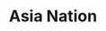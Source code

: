 ---
layout: place
title: "Asia Nation"
permalink: /new-york/rochester/asia-nation.html
stateAbbr: NY
stateName: New York
cityName: Rochester
seo:
  name: "Asia Nation"
  type: Restaurant
  links: https://pos.chowbus.com/online-ordering/store/15208
description: "Asia Nation serves delicious sushi in Rochester, New York. Try fresh Japanese dishes for a great dining experience. Available for takeout, delivery, lunch, and dinner."
place_id: ChIJO77WRQBT0YkRKxsnoMmxTOk
photos:
  - name: >-
      places/ChIJO77WRQBT0YkRKxsnoMmxTOk/photos/AeeoHcJJWIRCeeSFsLwLfq8wjFfF4DWB097ckp9uLLuDwEZ8etNekRT4LHQGxB8Jeb62VNhG5EB8vkuElhxdlnYrqC48wbhbyoITOoETIYhDJlzr5vBVbq8JfJe__BG8SdlTQSrinQer9Y8QExRb8FhD8o5nuCFi0Jikc1xuzFjLLJMNxv2AoEvZ-_Sna7BwiLuz_ebSrgcVFAm_Xr3wM1r4RU0KZKa46dBJa1CNNhMynRMGpmIAE9K_U7qljiFwEd7-gs710o39ZfNIJCwx9YcsvPYsx5V2bzza3DcwL1-45FfITQ
    widthPx: 3024
    heightPx: 4032
    authorAttributions:
      - displayName: Asia Nation
        uri: https://maps.google.com/maps/contrib/117988631736341434631
        photoUri: >-
          https://lh3.googleusercontent.com/a/ACg8ocKCAlu7PeXwxtnJqCWWzJ1L7Xct_V7J3M-5rFDmrxUUtwXrgA=s100-p-k-no-mo
    flagContentUri: >-
      https://www.google.com/local/imagery/report/?cb_client=maps_api_places.places_api&image_key=!1e10!2sAF1QipOB68N6j8XtPN8mvrg3Qqh9EelVL4Ps40lHRhmm&hl=en-US
    googleMapsUri: >-
      https://www.google.com/maps/place//data=!3m4!1e2!3m2!1sAF1QipOB68N6j8XtPN8mvrg3Qqh9EelVL4Ps40lHRhmm!2e10!4m2!3m1!1s0x89d1530045d6be3b:0xe94cb1c9a0271b2b
  - name: >-
      places/ChIJO77WRQBT0YkRKxsnoMmxTOk/photos/AeeoHcLqXSf3CB958LrEINdSGMCe_WGtKAWxmYneA-vuJsA5OvVZB3Nx8pgYqULMpiZ2YapR2UEmVodl0gQKmuKIbY-Hw4WCRnVeG184_D0NjHR0HTu4wEL1SW0CGRHtBAe3PdDLOM_q9go5aSH4eFUxZATUaN3yMcKLch8V18kl4Odx7GlS_b0-F31bBFOar4bKVxKMM2y7EPB4qHcv9UGgh8eBAF1qcSfo2yfJXYoYcqHxw7pP7Ph5kRThmTgOPlo_kqsVq6wmFJVqzXepnqSwLbMNDS_XuTymbQeslRRq5LXATg
    widthPx: 4032
    heightPx: 2268
    authorAttributions:
      - displayName: Asia Nation
        uri: https://maps.google.com/maps/contrib/117988631736341434631
        photoUri: >-
          https://lh3.googleusercontent.com/a/ACg8ocKCAlu7PeXwxtnJqCWWzJ1L7Xct_V7J3M-5rFDmrxUUtwXrgA=s100-p-k-no-mo
    flagContentUri: >-
      https://www.google.com/local/imagery/report/?cb_client=maps_api_places.places_api&image_key=!1e10!2sAF1QipPW00DA3fiud3O0q9LMdvrmjP9AhkrubOYn0f-Z&hl=en-US
    googleMapsUri: >-
      https://www.google.com/maps/place//data=!3m4!1e2!3m2!1sAF1QipPW00DA3fiud3O0q9LMdvrmjP9AhkrubOYn0f-Z!2e10!4m2!3m1!1s0x89d1530045d6be3b:0xe94cb1c9a0271b2b
  - name: >-
      places/ChIJO77WRQBT0YkRKxsnoMmxTOk/photos/AeeoHcK-vMCgg8edzA1EtEJgagAc2RT3p8HDC7WLjlsd_IG2aAUhw3iwAP9QKzrUoPqZjiZjEF_zjJAa9VK8bC9mX-2wq0uAS9imfYRvsIgtJeoTLKnqQlFiKBdXVh3VNBjA2LfjUMcrOzvkSAQ9bPUwJZC2aibswIfDjGgfMUKiOi-uEITpwp20to5Yp0BSqkg7Q6yRPfpGpqgiUcg-A6IjUw_9wBOF1Yqk5oN3I_BUSp3ZWfZgNUp4N9Q7AEBRYIvJXYP63rdojX7F2dhsU9YvLVeK1ZAUYNGfApOumISc0FDBEg
    widthPx: 1852
    heightPx: 3604
    authorAttributions:
      - displayName: Asia Nation
        uri: https://maps.google.com/maps/contrib/117988631736341434631
        photoUri: >-
          https://lh3.googleusercontent.com/a/ACg8ocKCAlu7PeXwxtnJqCWWzJ1L7Xct_V7J3M-5rFDmrxUUtwXrgA=s100-p-k-no-mo
    flagContentUri: >-
      https://www.google.com/local/imagery/report/?cb_client=maps_api_places.places_api&image_key=!1e10!2sAF1QipMOYVOeB0thYt28xG3NxqEyPvonK73V0fiTMEZ4&hl=en-US
    googleMapsUri: >-
      https://www.google.com/maps/place//data=!3m4!1e2!3m2!1sAF1QipMOYVOeB0thYt28xG3NxqEyPvonK73V0fiTMEZ4!2e10!4m2!3m1!1s0x89d1530045d6be3b:0xe94cb1c9a0271b2b
  - name: >-
      places/ChIJO77WRQBT0YkRKxsnoMmxTOk/photos/AeeoHcKWFDlWnu--EuDwbtZQJUPP6pJ4RWZ4JcwHri1G-WgTu4ErUxF8VRSXO2JEeoQBLQXlZ1g6a4icQOovnUboHffdhKPdAJmLzhtP_lPj_C7hDCHD-VgxNevl1_iQEreI8TSaS3TcBTLe3OL5J6O0HhdzUOExwbjiE09GHzLIDX4VQMFmGvsfZXnuBxtY64oNZfqw3wXFBspLfHHMEBsQdkCaiAQjaQjSdqO7KG-TZGUvotkKfL9Ui3Nt48WM_A8h1q6MQ6R_805HMc2jBfktLmgqZXuNiEIRZWflfkZps6co00_DYI9nkPrlNWnCS0GuHSv6vJLYRcQGZYm8PeWmFCa08Pmj6M5AoYOAeIak0u_fOOREGbLR_sRjf2LtA65HZWhNtr8pQkhBjYeL5gY3GHSWl21AYJDtAJoioUWo4UBiYukK
    widthPx: 3024
    heightPx: 4032
    authorAttributions:
      - displayName: Marc DiFrancesco
        uri: https://maps.google.com/maps/contrib/111887732770939107905
        photoUri: >-
          https://lh3.googleusercontent.com/a-/ALV-UjUt2yW5qboiCD5W-EVoTa6AqEXrXesTHMnQpDcTb2UbigzUzxKT=s100-p-k-no-mo
    flagContentUri: >-
      https://www.google.com/local/imagery/report/?cb_client=maps_api_places.places_api&image_key=!1e10!2sCIHM0ogKEICAgICrmP_HqwE&hl=en-US
    googleMapsUri: >-
      https://www.google.com/maps/place//data=!3m4!1e2!3m2!1sCIHM0ogKEICAgICrmP_HqwE!2e10!4m2!3m1!1s0x89d1530045d6be3b:0xe94cb1c9a0271b2b
  - name: >-
      places/ChIJO77WRQBT0YkRKxsnoMmxTOk/photos/AeeoHcK0fUXJnl67SyX7qBI0SxFuohdBVTPc-45Ow5c1uokMP_d0lxWCabFU8Q-nr8jqkDsEAMIy-qcSzWTHL8JyPWMMwfcESnhe2CY4wOdf4-uqQ6XSA7GOvH00gsyzNe3j8lla7SYjR9cHhxnhYZdC9xK-N79x8vxmzIeq2hguscVOuPL7jbb5osdQRWTWj6dSyZFLu_x0pYk21qljO46jN3VL2-PVdVHs_TSjlP18-BZvQkOSpwKr0IeoRDxH2WnINTArpwu-yyb4s_cMZ4EAqfwBuhLnOB8i91MYNZgK7vi33hM77V0RNcwjVD6-eCqqNtUrA5WQGKTgoBUfoOE_uelQyU3LAWIUb8k40jN87AFCDmEaYXiudlqmCx_00FBd4LLFAZFBeONFi97SZ-FiGi8gGLPWwX9fCGoZn5eUPuJXyw
    widthPx: 4000
    heightPx: 3000
    authorAttributions:
      - displayName: Lurrch Lurrch
        uri: https://maps.google.com/maps/contrib/103304187802908082042
        photoUri: >-
          https://lh3.googleusercontent.com/a/ACg8ocID-IpIwr8OVbBBb71rwXnqQd43ndTwtTK2zWQZR6GGEeKO5g=s100-p-k-no-mo
    flagContentUri: >-
      https://www.google.com/local/imagery/report/?cb_client=maps_api_places.places_api&image_key=!1e10!2sCIHM0ogKEICAgICb9oTvGw&hl=en-US
    googleMapsUri: >-
      https://www.google.com/maps/place//data=!3m4!1e2!3m2!1sCIHM0ogKEICAgICb9oTvGw!2e10!4m2!3m1!1s0x89d1530045d6be3b:0xe94cb1c9a0271b2b
  - name: >-
      places/ChIJO77WRQBT0YkRKxsnoMmxTOk/photos/AeeoHcL06fP0Yq9A6YxVlMTelrNc9-ATtavIXCFNhW7u3gB3CLRi4nwqe__omUkbLOAEiMmXGZo5uF05ZJzrAkrRBomURV5XzBKsZBEf_kSkYpd5VNMuOQEF6lFyZnzSUG8kxNNcCb6uj_bfmRfAnMajPEGLx9fCK5ZplWqg2RRejv13SDOaLDgmzQkmL1QOwFaP9WeqHFXUj3pSnvxNJufA7l39lnwnr-deO9DsWa4m610cdw8FvtkdzR9p2kIhfR3BVv7YLs_LWauiqgkpPNaFBCJG7BMRuRm05BkgLn_Z43baChmQ8PFN2u99KmwsnqlpgHM1ohXbGQO5NgeBlJB0KR2lVtwK-XpBWbZL6aJztgnkR_eEfvUHKFOiwzA-ec1jUNrTLC5yPDBhm5r5a00RAQAdhJJyKelhveH_xPmOTEaMld40
    widthPx: 3000
    heightPx: 4000
    authorAttributions:
      - displayName: Rick Tambe
        uri: https://maps.google.com/maps/contrib/116570835847602126699
        photoUri: >-
          https://lh3.googleusercontent.com/a/ACg8ocL59MnVXJeAlNdvoTrD0USUfEjASBgLIDCKKEYYsgk4ahOjrQ=s100-p-k-no-mo
    flagContentUri: >-
      https://www.google.com/local/imagery/report/?cb_client=maps_api_places.places_api&image_key=!1e10!2sCIHM0ogKEICAgIDT0rfg_gE&hl=en-US
    googleMapsUri: >-
      https://www.google.com/maps/place//data=!3m4!1e2!3m2!1sCIHM0ogKEICAgIDT0rfg_gE!2e10!4m2!3m1!1s0x89d1530045d6be3b:0xe94cb1c9a0271b2b
  - name: >-
      places/ChIJO77WRQBT0YkRKxsnoMmxTOk/photos/AeeoHcKgg65bdahk4K-ezu9DhjWhBnAwpeCUsE5TLg3q0OETAnSypjsoUXKqODTCQYKRqG6X3NnZWQgLQFdBnLbOohkPBul4W_tZxE1PPSUfDMEdD2sMs9-ig-42Zse_1EaBzUfp6OAs3lyu_a6IYBn2hFYOq5asSr2AV3XuwYLsdkyArlJ3PV-QaB6Zlef4j2DKZEE5P6veDizRJ8WicUXkB7ZVMM5szLk20dNh6GBqgWsg7vSDkiN6941dfF9x88xX55fWdLsv7oN2UTUdXsdJuTnHC3m5OO1hryNN7ZhMVepWkSxy5rkpGQWLYiS3fpndeyvzZjXl1wbyfR1dD4N4JJxTK60ZLmK9qMBJgh-fYkjSUUQRr82OkRITrKG1nTpViBv9Qj1wlm_CB6CyUsvYPppkTCK13M8aic0ZnNSCjU036gwu
    widthPx: 3024
    heightPx: 3024
    authorAttributions:
      - displayName: jennifer white
        uri: https://maps.google.com/maps/contrib/114541779439348075692
        photoUri: >-
          https://lh3.googleusercontent.com/a-/ALV-UjWc78oQ0AXpemZOT6jtwaQYdVJh9uy1UlsuInW6xM2agwuILY0=s100-p-k-no-mo
    flagContentUri: >-
      https://www.google.com/local/imagery/report/?cb_client=maps_api_places.places_api&image_key=!1e10!2sCIHM0ogKEICAgIC7mdjy-QE&hl=en-US
    googleMapsUri: >-
      https://www.google.com/maps/place//data=!3m4!1e2!3m2!1sCIHM0ogKEICAgIC7mdjy-QE!2e10!4m2!3m1!1s0x89d1530045d6be3b:0xe94cb1c9a0271b2b
  - name: >-
      places/ChIJO77WRQBT0YkRKxsnoMmxTOk/photos/AeeoHcISm7QW4wrBMfyPvelHS8fjsgYqsNvukqUyTVZ14Wyo4Fu9l6nD_Cs-yKW44pJnxiOO5pmpWVPeZ2Q2lr-9moBOxxLYtm61H_YsfWYsfCPxSRATFbh0CzrT4yW2BByzL3Koiq6rnTY7TaiYCynYadMlucynlo0rycD8l2jtFrlPsCYAab5euxBKuq0uMdZfvDucj5w6k_IHOzj0bB9odEP8vHIMyVprQIFLhiT2eCWBoOc7suznuJhcfrjtKkNnn0mvw_G84I3nV5KF0IGGU2dOfPNPUbHhVaJWqvBx-AzKnM8SOXU2U6xWnfMbFfG7Np1vk_3Hu3kwHqbOE24KVJNtmas1zY3K4Qg5oPCUPZJ2h9Dod3aHSoplso-EIC1sXOdszQ7Rbf60fR0QFVLSYFBvTd7bl7cVE1UOx7ddcxrdPg
    widthPx: 3024
    heightPx: 4032
    authorAttributions:
      - displayName: Tyler Tornstrom
        uri: https://maps.google.com/maps/contrib/102887266130285361130
        photoUri: >-
          https://lh3.googleusercontent.com/a/ACg8ocKtEjuQ9sChMd7uNLhRLdPvTpSlpZFToA6ExMCgizXeJJvRPw=s100-p-k-no-mo
    flagContentUri: >-
      https://www.google.com/local/imagery/report/?cb_client=maps_api_places.places_api&image_key=!1e10!2sCIHM0ogKEICAgICT0ey-MA&hl=en-US
    googleMapsUri: >-
      https://www.google.com/maps/place//data=!3m4!1e2!3m2!1sCIHM0ogKEICAgICT0ey-MA!2e10!4m2!3m1!1s0x89d1530045d6be3b:0xe94cb1c9a0271b2b
  - name: >-
      places/ChIJO77WRQBT0YkRKxsnoMmxTOk/photos/AeeoHcKw0ykUHBVPh6n-zhE8qCS3YXUQqZHFy8djZGRSdkQ-8G1snPZNlO3ltsuZg59Dj81RPrP0Iz4DRKN__OW6Y4f-OOsQtG0ua8DTEU8FA8uYzoIHRekKtRdqvN_vuHzz4A2UwSCTFUgJjgTxYmN2x-42plKo9u9kYvbQ4LxNIHUgk7TCMq3g0GgqljXj_4siUpyzX12FxBFYdCOyTYCliiwP1mwfm4S-CmGy4H6BcCdm2ikYnicmnOJetHytIMHPeWdjF1Aqg-cWHinZIi-lAz5SWDoQrxVxZ9_ajB6xmWqVY5d-F8jcR0ipC_8wrx3hLYEzXB42z2fulv6ZFw8eE7_ByhbPTEMz0Z-35NB4CEZmPnLpJ1Sk82gkc6nT5TanCVYgPr8UCyLrnQMYIftxO9zQQ55Zz6OGzZXiY6z88Qk
    widthPx: 4000
    heightPx: 3000
    authorAttributions:
      - displayName: Lurrch Lurrch
        uri: https://maps.google.com/maps/contrib/103304187802908082042
        photoUri: >-
          https://lh3.googleusercontent.com/a/ACg8ocID-IpIwr8OVbBBb71rwXnqQd43ndTwtTK2zWQZR6GGEeKO5g=s100-p-k-no-mo
    flagContentUri: >-
      https://www.google.com/local/imagery/report/?cb_client=maps_api_places.places_api&image_key=!1e10!2sCIHM0ogKEICAgICb9ujDZg&hl=en-US
    googleMapsUri: >-
      https://www.google.com/maps/place//data=!3m4!1e2!3m2!1sCIHM0ogKEICAgICb9ujDZg!2e10!4m2!3m1!1s0x89d1530045d6be3b:0xe94cb1c9a0271b2b
  - name: >-
      places/ChIJO77WRQBT0YkRKxsnoMmxTOk/photos/AeeoHcLmTnE4YnCFv3gWj-LD0dv9Vigb4oRio6X55dSU3HVfIMjMGCTRd1CWeSMCyRbL9fFYgw06RV5AH9yIVRlXYRYP2PwCqWOVU369HvWddinCgMWovTRXEygNXp1GOUaY2JqEIj6Z0giaU7Rneu4zGge1C4NG8xpgEwQ963FBx2lKItHFy_edYFfoMWyxRfrw56G84Eac0nPV0YsVHHHntVF0oziehKKTgQJlSMRMRKKzKUfGBJiEXpE4Huz255mEVhGh0178rERjvu1qtAs_em5JfQjN94v_1Q-Pj7e1LxZ8y54V9XJawXfyfk7esWwrePVb4YSytB_WY738sebGKa6RtDUymMJtLPNCd9dGSN3RIl_8_LRZLGp7a8cO82hy7XLVRn-DjOSxBm_mxqOJhdKht3EtN4_YihsCU1DXBzWesqM
    widthPx: 3024
    heightPx: 3024
    authorAttributions:
      - displayName: jennifer white
        uri: https://maps.google.com/maps/contrib/114541779439348075692
        photoUri: >-
          https://lh3.googleusercontent.com/a-/ALV-UjWc78oQ0AXpemZOT6jtwaQYdVJh9uy1UlsuInW6xM2agwuILY0=s100-p-k-no-mo
    flagContentUri: >-
      https://www.google.com/local/imagery/report/?cb_client=maps_api_places.places_api&image_key=!1e10!2sCIHM0ogKEICAgIC7mdjyuQE&hl=en-US
    googleMapsUri: >-
      https://www.google.com/maps/place//data=!3m4!1e2!3m2!1sCIHM0ogKEICAgIC7mdjyuQE!2e10!4m2!3m1!1s0x89d1530045d6be3b:0xe94cb1c9a0271b2b
address: 3240 Chili Ave B3, Rochester, NY 14624, USA
street: 3240 Chili Ave B3
city: Rochester
state: NY
zip: '14624'
country: USA
neighborhood: null
latitude: '43.105648'
longitude: '-77.752545'
accessibility_options:
  wheelchairAccessibleParking: true
  wheelchairAccessibleEntrance: true
  wheelchairAccessibleSeating: true
business_status: OPERATIONAL
name: Asia Nation
google_maps_links:
  directionsUri: >-
    https://www.google.com/maps/dir//''/data=!4m7!4m6!1m1!4e2!1m2!1m1!1s0x89d1530045d6be3b:0xe94cb1c9a0271b2b!3e0
  placeUri: https://maps.google.com/?cid=16811006988600679211
  writeAReviewUri: >-
    https://www.google.com/maps/place//data=!4m3!3m2!1s0x89d1530045d6be3b:0xe94cb1c9a0271b2b!12e1
  reviewsUri: >-
    https://www.google.com/maps/place//data=!4m4!3m3!1s0x89d1530045d6be3b:0xe94cb1c9a0271b2b!9m1!1b1
  photosUri: >-
    https://www.google.com/maps/place//data=!4m3!3m2!1s0x89d1530045d6be3b:0xe94cb1c9a0271b2b!10e5
primary_type: Asian Restaurant
opening_hours:
  regular: null
  current: null
secondary_opening_hours:
  regular:
    weekdayDescriptions: null
    type: null
  current:
    weekdayDescriptions: null
    type: null
phone: (585) 571-4271
price_level: PRICE_LEVEL_MODERATE
price_range: $10 &ndash; $20
rating: '4.6'
rating_count: 117
website: https://pos.chowbus.com/online-ordering/store/15208
reviews:
  - name: >-
      places/ChIJO77WRQBT0YkRKxsnoMmxTOk/reviews/ChdDSUhNMG9nS0VJQ0FnSUNUMGZTb2hBRRAB
    relativePublishTimeDescription: 11 months ago
    rating: 5
    text:
      text: >-
        I have eaten this type of food up and down the west coast, and across
        the country. I have tried numerous restaurants here in Rochester.  This
        place has the best pork fried rice I have ever eaten. So good, I ordered
        it 2 days straight. Price is reasonable,  portions are large enough to
        have leftovers. Even my wife, who has food concerns, ordered what she
        could eat and raved about it. Highly suggest. Delicious. We will def be
        back and have a nice date dinner here!
      languageCode: en
    originalText:
      text: >-
        I have eaten this type of food up and down the west coast, and across
        the country. I have tried numerous restaurants here in Rochester.  This
        place has the best pork fried rice I have ever eaten. So good, I ordered
        it 2 days straight. Price is reasonable,  portions are large enough to
        have leftovers. Even my wife, who has food concerns, ordered what she
        could eat and raved about it. Highly suggest. Delicious. We will def be
        back and have a nice date dinner here!
      languageCode: en
    authorAttribution:
      displayName: Rick Tambe
      uri: https://www.google.com/maps/contrib/116570835847602126699/reviews
      photoUri: >-
        https://lh3.googleusercontent.com/a/ACg8ocL59MnVXJeAlNdvoTrD0USUfEjASBgLIDCKKEYYsgk4ahOjrQ=s128-c0x00000000-cc-rp-mo
    publishTime: '2024-05-15T23:15:26.011011Z'
    flagContentUri: >-
      https://www.google.com/local/review/rap/report?postId=ChdDSUhNMG9nS0VJQ0FnSUNUMGZTb2hBRRAB&d=17924085&t=1
    googleMapsUri: >-
      https://www.google.com/maps/reviews/data=!4m6!14m5!1m4!2m3!1sChdDSUhNMG9nS0VJQ0FnSUNUMGZTb2hBRRAB!2m1!1s0x89d1530045d6be3b:0xe94cb1c9a0271b2b
  - name: >-
      places/ChIJO77WRQBT0YkRKxsnoMmxTOk/reviews/ChdDSUhNMG9nS0VJQ0FnSUNybVBfSGl3RRAB
    relativePublishTimeDescription: 9 months ago
    rating: 5
    text:
      text: >-
        I would prefer to say it was terrible so no one would come and we would
        have the whole place to ourselves but…

        It was a hit… everything we had was great:

        Lettuce wrap appetizer, Beef Udon noodle dish and

        Orange chicken with pineapple and potato (sounds weird but it works).

        Large portions and we needed “to go” boxes… tried hard but couldn’t
        finish it.

        Will definitely be back!
      languageCode: en
    originalText:
      text: >-
        I would prefer to say it was terrible so no one would come and we would
        have the whole place to ourselves but…

        It was a hit… everything we had was great:

        Lettuce wrap appetizer, Beef Udon noodle dish and

        Orange chicken with pineapple and potato (sounds weird but it works).

        Large portions and we needed “to go” boxes… tried hard but couldn’t
        finish it.

        Will definitely be back!
      languageCode: en
    authorAttribution:
      displayName: Marc DiFrancesco
      uri: https://www.google.com/maps/contrib/111887732770939107905/reviews
      photoUri: >-
        https://lh3.googleusercontent.com/a-/ALV-UjUt2yW5qboiCD5W-EVoTa6AqEXrXesTHMnQpDcTb2UbigzUzxKT=s128-c0x00000000-cc-rp-mo
    publishTime: '2024-07-03T21:44:55.535205Z'
    flagContentUri: >-
      https://www.google.com/local/review/rap/report?postId=ChdDSUhNMG9nS0VJQ0FnSUNybVBfSGl3RRAB&d=17924085&t=1
    googleMapsUri: >-
      https://www.google.com/maps/reviews/data=!4m6!14m5!1m4!2m3!1sChdDSUhNMG9nS0VJQ0FnSUNybVBfSGl3RRAB!2m1!1s0x89d1530045d6be3b:0xe94cb1c9a0271b2b
  - name: >-
      places/ChIJO77WRQBT0YkRKxsnoMmxTOk/reviews/ChdDSUhNMG9nS0VJQ0FnSURybDUzcHdBRRAB
    relativePublishTimeDescription: 8 months ago
    rating: 5
    text:
      text: >-
        Stopped in tonight after seeing a movie. Decided to try it after hearing
        a lot of good things, and man the reviews couldn't be more right.
        Everything about our experience was amazing.  We were met by Anna, who
        seated us and also waited on us. She was so very friendly and attentive
        to all of our needs. The food was just absolutely delicious, we has
        their miso soup,  seaweed salad,  pork ramen bowl, and a few house
        special rolls. The portion sizes were much larger than expected.
        Everything was very fresh, and the presentation was just beautiful. 
        During our meal we had the chance to chat with a few other of the staff,
        everyone was super friendly and genuinely happy to be working there.

        We are so glad to have a place like this closer to home. We will
        definitely be back for more. They are already one of our favorite spots,
        try them out and see for yourself!
      languageCode: en
    originalText:
      text: >-
        Stopped in tonight after seeing a movie. Decided to try it after hearing
        a lot of good things, and man the reviews couldn't be more right.
        Everything about our experience was amazing.  We were met by Anna, who
        seated us and also waited on us. She was so very friendly and attentive
        to all of our needs. The food was just absolutely delicious, we has
        their miso soup,  seaweed salad,  pork ramen bowl, and a few house
        special rolls. The portion sizes were much larger than expected.
        Everything was very fresh, and the presentation was just beautiful. 
        During our meal we had the chance to chat with a few other of the staff,
        everyone was super friendly and genuinely happy to be working there.

        We are so glad to have a place like this closer to home. We will
        definitely be back for more. They are already one of our favorite spots,
        try them out and see for yourself!
      languageCode: en
    authorAttribution:
      displayName: B. O'Dell
      uri: https://www.google.com/maps/contrib/113252077326402119546/reviews
      photoUri: >-
        https://lh3.googleusercontent.com/a-/ALV-UjWJAn-7Z-4a8hQWluEZhsKNgpAvlFqm7CXgJibNdtYrwtnW5QWxJA=s128-c0x00000000-cc-rp-mo-ba4
    publishTime: '2024-07-21T01:04:42.968087Z'
    flagContentUri: >-
      https://www.google.com/local/review/rap/report?postId=ChdDSUhNMG9nS0VJQ0FnSURybDUzcHdBRRAB&d=17924085&t=1
    googleMapsUri: >-
      https://www.google.com/maps/reviews/data=!4m6!14m5!1m4!2m3!1sChdDSUhNMG9nS0VJQ0FnSURybDUzcHdBRRAB!2m1!1s0x89d1530045d6be3b:0xe94cb1c9a0271b2b
  - name: >-
      places/ChIJO77WRQBT0YkRKxsnoMmxTOk/reviews/ChZDSUhNMG9nS0VJQ0FnSURQX1ozYmRnEAE
    relativePublishTimeDescription: 4 months ago
    rating: 3
    text:
      text: >-
        My husband liked his meal of beef Friday rice. I got stir fry chicken
        udon. I really don’t like to eat rubbery chicken skin. I don’t know if
        that is what this meal is supposed to be, but I like to eat chicken, not
        skin. That is all skin in the pic.
      languageCode: en
    originalText:
      text: >-
        My husband liked his meal of beef Friday rice. I got stir fry chicken
        udon. I really don’t like to eat rubbery chicken skin. I don’t know if
        that is what this meal is supposed to be, but I like to eat chicken, not
        skin. That is all skin in the pic.
      languageCode: en
    authorAttribution:
      displayName: jackie dods
      uri: https://www.google.com/maps/contrib/100510587080504892970/reviews
      photoUri: >-
        https://lh3.googleusercontent.com/a/ACg8ocKvGHgxvAE6BtyKeHspXDwiKAJFT7__wQyG7TCa_IywG7bArda2=s128-c0x00000000-cc-rp-mo-ba3
    publishTime: '2024-12-05T03:34:04.577578Z'
    flagContentUri: >-
      https://www.google.com/local/review/rap/report?postId=ChZDSUhNMG9nS0VJQ0FnSURQX1ozYmRnEAE&d=17924085&t=1
    googleMapsUri: >-
      https://www.google.com/maps/reviews/data=!4m6!14m5!1m4!2m3!1sChZDSUhNMG9nS0VJQ0FnSURQX1ozYmRnEAE!2m1!1s0x89d1530045d6be3b:0xe94cb1c9a0271b2b
  - name: >-
      places/ChIJO77WRQBT0YkRKxsnoMmxTOk/reviews/ChZDSUhNMG9nS0VJQ0FnSURUbnYzVkVnEAE
    relativePublishTimeDescription: 10 months ago
    rating: 5
    text:
      text: >-
        Placed an order over the phone, the woman that answered the phone was
        beyond nice and helpful with my questions. I ordered sesame chicken,
        general tso, and mixed vegetables with beef, all with fried rice. The
        fried rice is AMAZING. All of the food was fresh and hot and the flavor
        was better than any Asian style food I’ve ever had. Portion sizes were
        great and I will definitely be ordering from here again soon
      languageCode: en
    originalText:
      text: >-
        Placed an order over the phone, the woman that answered the phone was
        beyond nice and helpful with my questions. I ordered sesame chicken,
        general tso, and mixed vegetables with beef, all with fried rice. The
        fried rice is AMAZING. All of the food was fresh and hot and the flavor
        was better than any Asian style food I’ve ever had. Portion sizes were
        great and I will definitely be ordering from here again soon
      languageCode: en
    authorAttribution:
      displayName: Kaitlynn Frisby
      uri: https://www.google.com/maps/contrib/109298411987422919142/reviews
      photoUri: >-
        https://lh3.googleusercontent.com/a-/ALV-UjXIF92tkfbsrmkxkSYijmYWvjPNVhGNs0xwGRxZph0uw4K49s7o=s128-c0x00000000-cc-rp-mo
    publishTime: '2024-05-24T23:42:14.559271Z'
    flagContentUri: >-
      https://www.google.com/local/review/rap/report?postId=ChZDSUhNMG9nS0VJQ0FnSURUbnYzVkVnEAE&d=17924085&t=1
    googleMapsUri: >-
      https://www.google.com/maps/reviews/data=!4m6!14m5!1m4!2m3!1sChZDSUhNMG9nS0VJQ0FnSURUbnYzVkVnEAE!2m1!1s0x89d1530045d6be3b:0xe94cb1c9a0271b2b
parking_options:
  freeParkingLot: true
  freeStreetParking: true
  valetParking: false
payment_options:
  acceptsCreditCards: true
  acceptsCashOnly: false
allow_dogs: null
curbside_pickup: null
delivery: true
dine_in: true
good_for_children: true
good_for_groups: true
good_for_sports: false
live_music: false
menu_for_children: null
outdoor_seating: null
reservable: null
restroom: true
serves_beer: true
serves_breakfast: null
serves_brunch: null
serves_cocktails: null
serves_coffee: null
serves_dinner: true
serves_dessert: true
serves_lunch: true
serves_vegetarian_food: true
serves_wine: true
takeout: true
summary: null

---